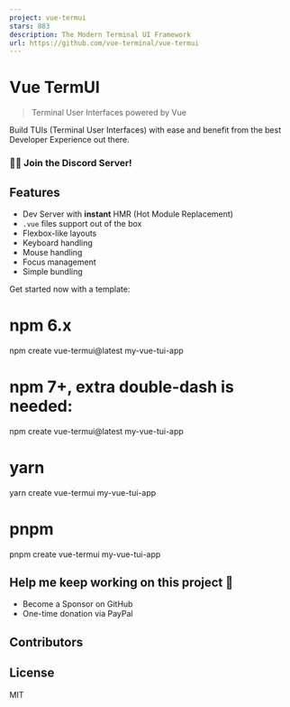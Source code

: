 ```yaml
---
project: vue-termui
stars: 883
description: The Modern Terminal UI Framework
url: https://github.com/vue-terminal/vue-termui
---
```


  

  

Vue TermUI
==========

> Terminal User Interfaces powered by Vue

Build TUIs (Terminal User Interfaces) with ease and benefit from the best Developer Experience out there.

### 🧑‍💻 Join the Discord Server!

Features
--------

-   Dev Server with **instant** HMR (Hot Module Replacement)
-   `.vue` files support out of the box
-   Flexbox-like layouts
-   Keyboard handling
-   Mouse handling
-   Focus management
-   Simple bundling

Get started now with a template:

# npm 6.x
npm create vue-termui@latest my-vue-tui-app

# npm 7+, extra double-dash is needed:
npm create vue-termui@latest my-vue-tui-app

# yarn
yarn create vue-termui my-vue-tui-app

# pnpm
pnpm create vue-termui my-vue-tui-app

Help me keep working on this project 💚
---------------------------------------

-   Become a Sponsor on GitHub
-   One-time donation via PayPal

Contributors
------------

License
-------

MIT
